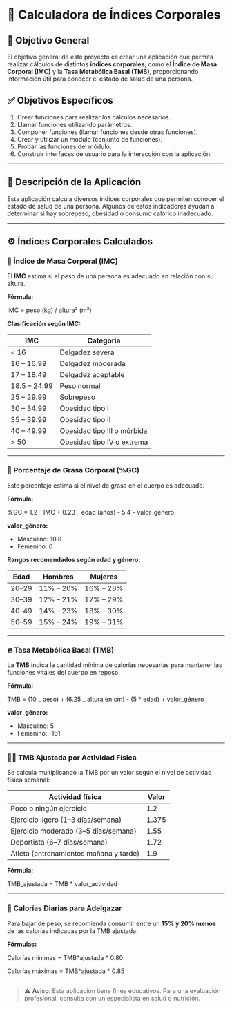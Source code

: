 # 📱 Calculadora de Índices Corporales

## 🎯 Objetivo General

El objetivo general de este proyecto es crear una aplicación que permita realizar cálculos de distintos **índices corporales**, como el **Índice de Masa Corporal (IMC)** y la **Tasa Metabólica Basal (TMB)**, proporcionando información útil para conocer el estado de salud de una persona.

## ✅ Objetivos Específicos

1. Crear funciones para realizar los cálculos necesarios.
2. Llamar funciones utilizando parámetros.
3. Componer funciones (llamar funciones desde otras funciones).
4. Crear y utilizar un módulo (conjunto de funciones).
5. Probar las funciones del módulo.
6. Construir interfaces de usuario para la interacción con la aplicación.

---

## 📝 Descripción de la Aplicación

Esta aplicación calcula diversos índices corporales que permiten conocer el estado de salud de una persona. Algunos de estos indicadores ayudan a determinar si hay sobrepeso, obesidad o consumo calórico inadecuado.

---

## ⚙️ Índices Corporales Calculados

### 📏 Índice de Masa Corporal (IMC)

El **IMC** estima si el peso de una persona es adecuado en relación con su altura.

**Fórmula:**

IMC = peso (kg) / altura² (m²)

**Clasificación según IMC:**

| IMC          | Categoría                   |
| ------------ | --------------------------- |
| < 16         | Delgadez severa             |
| 16 – 16.99   | Delgadez moderada           |
| 17 – 18.49   | Delgadez aceptable          |
| 18.5 – 24.99 | Peso normal                 |
| 25 – 29.99   | Sobrepeso                   |
| 30 – 34.99   | Obesidad tipo I             |
| 35 – 39.99   | Obesidad tipo II            |
| 40 – 49.99   | Obesidad tipo III o mórbida |
| > 50         | Obesidad tipo IV o extrema  |

---

### 💪 Porcentaje de Grasa Corporal (%GC)

Este porcentaje estima si el nivel de grasa en el cuerpo es adecuado.

**Fórmula:**

%GC = 1.2 _ IMC + 0.23 _ edad (años) - 5.4 - valor_género

**valor_género:**

- Masculino: 10.8
- Femenino: 0

**Rangos recomendados según edad y género:**

| Edad  | Hombres   | Mujeres   |
| ----- | --------- | --------- |
| 20–29 | 11% – 20% | 16% – 28% |
| 30–39 | 12% – 21% | 17% – 29% |
| 40–49 | 14% – 23% | 18% – 30% |
| 50–59 | 15% – 24% | 19% – 31% |

---

### 🔥 Tasa Metabólica Basal (TMB)

La **TMB** indica la cantidad mínima de calorías necesarias para mantener las funciones vitales del cuerpo en reposo.

**Fórmula:**

TMB = (10 _ peso) + (6.25 _ altura en cm) - (5 \* edad) + valor_género

**valor_género:**

- Masculino: 5
- Femenino: -161

---

### 🏃‍♂️ TMB Ajustada por Actividad Física

Se calcula multiplicando la TMB por un valor según el nivel de actividad física semanal:

| Actividad física                       | Valor |
| -------------------------------------- | ----- |
| Poco o ningún ejercicio                | 1.2   |
| Ejercicio ligero (1–3 días/semana)     | 1.375 |
| Ejercicio moderado (3–5 días/semana)   | 1.55  |
| Deportista (6–7 días/semana)           | 1.72  |
| Atleta (entrenamientos mañana y tarde) | 1.9   |

**Fórmula:**

TMB_ajustada = TMB \* valor_actividad

---

### 🥗 Calorías Diarias para Adelgazar

Para bajar de peso, se recomienda consumir entre un **15% y 20% menos** de las calorías indicadas por la TMB ajustada.

**Fórmulas:**

Calorías mínimas = TMB*ajustada * 0.80

Calorías máximas = TMB*ajustada * 0.85

##
> ⚠️ **Aviso**: Esta aplicación tiene fines educativos. Para una evaluación profesional, consulta con un especialista en salud o nutrición.
